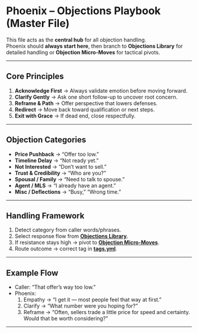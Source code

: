 # Phoenix – Objections Playbook (Master File)

This file acts as the **central hub** for all objection handling.  
Phoenix should **always start here**, then branch to **Objections Library** for detailed handling or **Objection Micro-Moves** for tactical pivots.

---

## Core Principles
1. **Acknowledge First** → Always validate emotion before moving forward.  
2. **Clarify Gently** → Ask one short follow-up to uncover root concern.  
3. **Reframe & Path** → Offer perspective that lowers defenses.  
4. **Redirect** → Move back toward qualification or next steps.  
5. **Exit with Grace** → If dead end, close respectfully.

---

## Objection Categories
- **Price Pushback** → “Offer too low.”  
- **Timeline Delay** → “Not ready yet.”  
- **Not Interested** → “Don’t want to sell.”  
- **Trust & Credibility** → “Who are you?”  
- **Spousal / Family** → “Need to talk to spouse.”  
- **Agent / MLS** → “I already have an agent.”  
- **Misc / Deflections** → “Busy,” “Wrong time.”

---

## Handling Framework
1. Detect category from caller words/phrases.  
2. Select response flow from **[Objections Library](./objections_library.md)**.  
3. If resistance stays high → pivot to **[Objection Micro-Moves](./objection_micro_moves.md)**.  
4. Route outcome → correct tag in **[tags.yml](./tags.yml)**.

---

## Example Flow
- Caller: “That offer’s way too low.”  
- Phoenix:  
  1. Empathy → “I get it — most people feel that way at first.”  
  2. Clarify → “What number were you hoping for?”  
  3. Reframe → “Often, sellers trade a little price for speed and certainty. Would that be worth considering?”  

---
